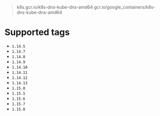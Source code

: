 > k8s.gcr.io/k8s-dns-kube-dns-amd64
> gcr.io/google_containers/k8s-dns-kube-dns-amd64

# Supported tags
- `1.14.5`
- `1.14.7`
- `1.14.8`
- `1.14.9`
- `1.14.10`
- `1.14.11`
- `1.14.12`
- `1.14.13`
- `1.15.0`
- `1.15.5`
- `1.15.6`
- `1.15.7`
- `1.15.8`